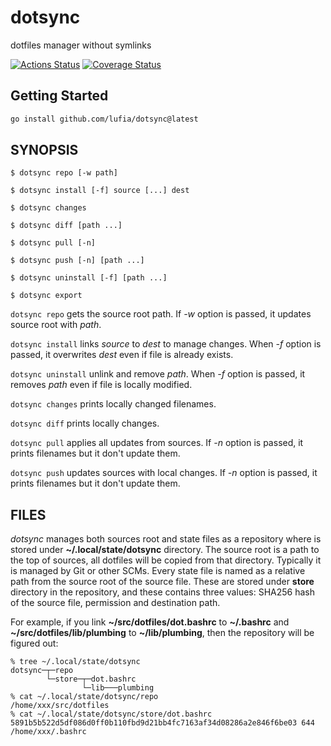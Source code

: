 # dotsync
dotfiles manager without symlinks

[![Actions Status][actions-image]][actions-url]
[![Coverage Status][coveralls-image]][coveralls-url]

[actions-image]: https://github.com/lufia/dotsync/workflows/Test/badge.svg?branch=main
[actions-url]: https://github.com/lufia/dotsync/actions?workflow=Test
[coveralls-image]: https://coveralls.io/repos/github/lufia/dotsync/badge.svg
[coveralls-url]: https://coveralls.io/github/lufia/dotsync

## Getting Started

```sh
go install github.com/lufia/dotsync@latest
```

## SYNOPSIS

```console
$ dotsync repo [-w path]

$ dotsync install [-f] source [...] dest

$ dotsync changes

$ dotsync diff [path ...]

$ dotsync pull [-n]

$ dotsync push [-n] [path ...]

$ dotsync uninstall [-f] [path ...]

$ dotsync export
```

`dotsync repo` gets the source root path. If *-w* option is passed, it updates source root with *path*.

`dotsync install` links *source* to *dest* to manage changes. When *-f* option is passed, it overwrites *dest* even if file is already exists.

`dotsync uninstall` unlink and remove *path*. When *-f* option is passed, it removes *path* even if file is locally modified.

`dotsync changes` prints locally changed filenames.

`dotsync diff` prints locally changes.

`dotsync pull` applies all updates from sources. If *-n* option is passed, it prints filenames but it don't update them.

`dotsync push` updates sources with local changes. If *-n* option is passed, it prints filenames but it don't update them.

## FILES

*dotsync* manages both sources root and state files as a repository where is stored under **~/.local/state/dotsync** directory.
The source root is a path to the top of sources, all dotfiles will be copied from that directory. Typically it is managed by Git or other SCMs.
Every state file is named as a relative path from the source root of the source file. These are stored under **store** directory in the repository, and these contains three values: SHA256 hash of the source file, permission and destination path.

For example, if you link **~/src/dotfiles/dot.bashrc** to **~/.bashrc** and **~/src/dotfiles/lib/plumbing** to **~/lib/plumbing**, then the repository will be figured out:

```console
% tree ~/.local/state/dotsync
dotsync─┬─repo
        └─store─┬─dot.bashrc
                └─lib───plumbing
% cat ~/.local/state/dotsync/repo
/home/xxx/src/dotfiles
% cat ~/.local/state/dotsync/store/dot.bashrc
5891b5b522d5df086d0ff0b110fbd9d21bb4fc7163af34d08286a2e846f6be03 644 /home/xxx/.bashrc
```
